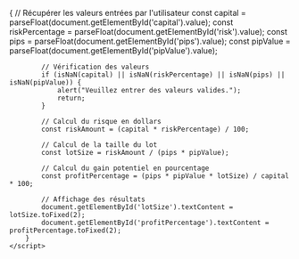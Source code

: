 {
            // Récupérer les valeurs entrées par l'utilisateur
            const capital = parseFloat(document.getElementById('capital').value);
            const riskPercentage = parseFloat(document.getElementById('risk').value);
            const pips = parseFloat(document.getElementById('pips').value);
            const pipValue = parseFloat(document.getElementById('pipValue').value);

            // Vérification des valeurs
            if (isNaN(capital) || isNaN(riskPercentage) || isNaN(pips) || isNaN(pipValue)) {
                alert("Veuillez entrer des valeurs valides.");
                return;
            }

            // Calcul du risque en dollars
            const riskAmount = (capital * riskPercentage) / 100;

            // Calcul de la taille du lot
            const lotSize = riskAmount / (pips * pipValue);

            // Calcul du gain potentiel en pourcentage
            const profitPercentage = (pips * pipValue * lotSize) / capital * 100;

            // Affichage des résultats
            document.getElementById('lotSize').textContent = lotSize.toFixed(2);
            document.getElementById('profitPercentage').textContent = profitPercentage.toFixed(2);
        }
    </script>
</body>
</html>

